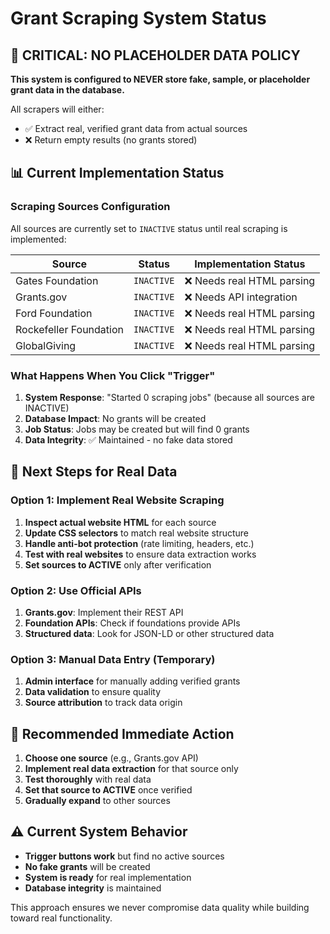 # Grant Scraping System Status

## 🚨 **CRITICAL: NO PLACEHOLDER DATA POLICY**

**This system is configured to NEVER store fake, sample, or placeholder grant data in the database.**

All scrapers will either:
- ✅ Extract real, verified grant data from actual sources
- ❌ Return empty results (no grants stored)

## 📊 **Current Implementation Status**

### Scraping Sources Configuration
All sources are currently set to `INACTIVE` status until real scraping is implemented:

| Source | Status | Implementation Status |
|--------|--------|----------------------|
| Gates Foundation | `INACTIVE` | ❌ Needs real HTML parsing |
| Grants.gov | `INACTIVE` | ❌ Needs API integration |
| Ford Foundation | `INACTIVE` | ❌ Needs real HTML parsing |
| Rockefeller Foundation | `INACTIVE` | ❌ Needs real HTML parsing |
| GlobalGiving | `INACTIVE` | ❌ Needs real HTML parsing |

### What Happens When You Click "Trigger"
1. **System Response**: "Started 0 scraping jobs" (because all sources are INACTIVE)
2. **Database Impact**: No grants will be created
3. **Job Status**: Jobs may be created but will find 0 grants
4. **Data Integrity**: ✅ Maintained - no fake data stored

## 🔧 **Next Steps for Real Data**

### Option 1: Implement Real Website Scraping
1. **Inspect actual website HTML** for each source
2. **Update CSS selectors** to match real website structure  
3. **Handle anti-bot protection** (rate limiting, headers, etc.)
4. **Test with real websites** to ensure data extraction works
5. **Set sources to ACTIVE** only after verification

### Option 2: Use Official APIs
1. **Grants.gov**: Implement their REST API
2. **Foundation APIs**: Check if foundations provide APIs
3. **Structured data**: Look for JSON-LD or other structured data

### Option 3: Manual Data Entry (Temporary)
1. **Admin interface** for manually adding verified grants
2. **Data validation** to ensure quality
3. **Source attribution** to track data origin

## 🎯 **Recommended Immediate Action**

1. **Choose one source** (e.g., Grants.gov API)
2. **Implement real data extraction** for that source only
3. **Test thoroughly** with real data
4. **Set that source to ACTIVE** once verified
5. **Gradually expand** to other sources

## ⚠️ **Current System Behavior**

- **Trigger buttons work** but find no active sources
- **No fake grants** will be created
- **System is ready** for real implementation
- **Database integrity** is maintained

This approach ensures we never compromise data quality while building toward real functionality.